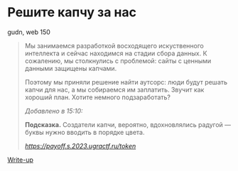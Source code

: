 # Решите капчу за нас

gudn, web 150

> Мы занимаемся разработкой восходящего искуственного интеллекта и сейчас находимся на стадии сбора данных. К сожалению, мы столкнулись с проблемой: сайты с ценными данными защищены капчами.
>
> Поэтому мы приняли решение найти аутсорс: люди будут решать капчи для нас, а мы собираемся им заплатить. Звучит как хороший план. Хотите немного подзаработать?
>
> *Добавлено в 15:10:*
>
> **Подсказка.** Создатели капчи, вероятно, вдохновлялись радугой — буквы нужно вводить в порядке цвета. 
>
> *https://payoff.s.2023.ugractf.ru/token*

[Write-up](WRITEUP.md)
